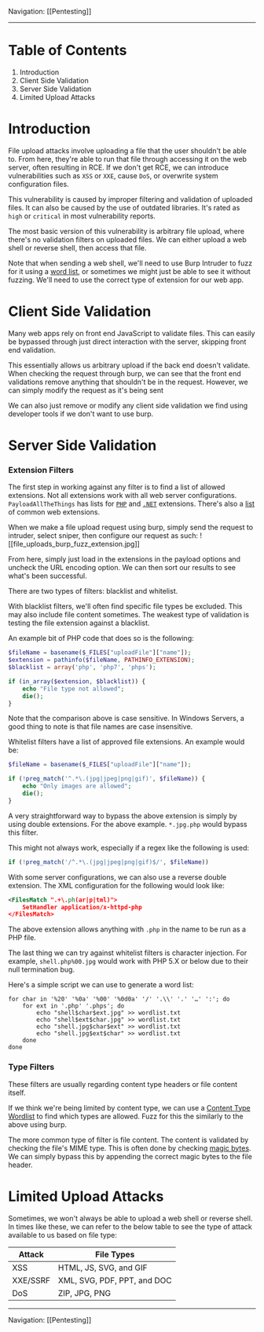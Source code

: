 Navigation: [[Pentesting]]

---
# Table of Contents
1. Introduction
2. Client Side Validation
3. Server Side Validation
4. Limited Upload Attacks
# Introduction
File upload attacks involve uploading a file that the user shouldn't be able to. From here, they're able to run that file through accessing it on the web server, often resulting in RCE. If we don't get RCE, we can introduce vulnerabilities such as `XSS` or `XXE`, cause `DoS`, or overwrite system configuration files.

This vulnerability is caused by improper filtering and validation of uploaded files. It can also be caused by the use of outdated libraries. It's rated as `high` or `critical` in most vulnerability reports.

The most basic version of this vulnerability is arbitrary file upload, where there's no validation filters on uploaded files. We can either upload a web shell or reverse shell, then access that file. 

Note that when sending a web shell, we'll need to use Burp Intruder to fuzz for it using a [word list](https://github.com/danielmiessler/SecLists/blob/master/Discovery/Web-Content/web-extensions.txt), or sometimes we might just be able to see it without fuzzing. We'll need to use the correct type of extension for our web app.
# Client Side Validation
Many web apps rely on front end JavaScript to validate files. This can easily be bypassed through just direct interaction with the server, skipping front end validation.

This essentially allows us arbitrary upload if the back end doesn't validate. When checking the request through burp, we can see that the front end validations remove anything that shouldn't be in the request. However, we can simply modify the request as it's being sent

We can also just remove or modify any client side validation we find using developer tools if we don't want to use burp.
# Server Side Validation
### Extension Filters
The first step in working against any filter is to find a list of allowed extensions. Not all extensions work with all web server configurations. `PayloadAllTheThings` has lists for [`PHP`](https://github.com/swisskyrepo/PayloadsAllTheThings/blob/master/Upload%20Insecure%20Files/Extension%20PHP/extensions.lst) and [`.NET`](https://github.com/swisskyrepo/PayloadsAllTheThings/tree/master/Upload%20Insecure%20Files/Extension%20ASP) extensions. There's also a [list](https://github.com/danielmiessler/SecLists/blob/master/Discovery/Web-Content/web-extensions.txt) of common web extensions.

When we make a file upload request using burp, simply send the request to intruder, select sniper, then configure our request as such:
![[file_uploads_burp_fuzz_extension.jpg]]

From here, simply just load in the extensions in the payload options and uncheck the URL encoding option. We can then sort our results to see what's been successful.

There are two types of filters: blacklist and whitelist.

With blacklist filters, we'll often find specific file types be excluded. This may also include file content sometimes. The weakest type of validation is testing the file extension against a blacklist.

An example bit of PHP code that does so is the following:
```PHP
$fileName = basename($_FILES["uploadFile"]["name"]);
$extension = pathinfo($fileName, PATHINFO_EXTENSION);
$blacklist = array('php', 'php7', 'phps');

if (in_array($extension, $blacklist)) {
    echo "File type not allowed";
    die();
}
```

Note that the comparison above is case sensitive. In Windows Servers, a good thing to note is that file names are case insensitive.

Whitelist filters have a list of approved file extensions. An example would be:
```PHP
$fileName = basename($_FILES["uploadFile"]["name"]);

if (!preg_match('^.*\.(jpg|jpeg|png|gif)', $fileName)) {
    echo "Only images are allowed";
    die();
}
```

A very straightforward way to bypass the above extension is simply by using double extensions. For the above example. `*.jpg.php` would bypass this filter.

This might not always work, especially if a regex like the following is used:
```PHP
if (!preg_match('/^.*\.(jpg|jpeg|png|gif)$/', $fileName))
```

With some server configurations, we can also use a reverse double extension. The XML configuration for the following would look like:
```XML
<FilesMatch ".+\.ph(ar|p|tml)">
    SetHandler application/x-httpd-php
</FilesMatch>
```

The above extension allows anything with `.php` in the name to be run as a PHP file.

The last thing we can try against whitelist filters is character injection. For example, `shell.php%00.jpg` would work with PHP 5.X or below due to their null termination bug.

Here's a simple script we can use to generate a word list:
```shell
for char in '%20' '%0a' '%00' '%0d0a' '/' '.\\' '.' '…' ':'; do
    for ext in '.php' '.phps'; do
        echo "shell$char$ext.jpg" >> wordlist.txt
        echo "shell$ext$char.jpg" >> wordlist.txt
        echo "shell.jpg$char$ext" >> wordlist.txt
        echo "shell.jpg$ext$char" >> wordlist.txt
    done
done
```
### Type Filters
These filters are usually regarding content type headers or file content itself. 

If we think we're being limited by content type, we can use a [Content Type Wordlist](https://github.com/danielmiessler/SecLists/blob/master/Miscellaneous/Web/content-type.txt) to find which types are allowed. Fuzz for this the similarly to the above using burp.

The more common type of filter is file content. The content is validated by checking the file's MIME type. This is often done by checking [magic bytes](https://en.wikipedia.org/wiki/List_of_file_signatures). We can simply bypass this by appending the correct magic bytes to the file header.
# Limited Upload Attacks
Sometimes, we won't always be able to upload a web shell or reverse shell. In times like these, we can refer to the below table to see the type of attack available to us based on file type:

| Attack   | File Types                  |
| -------- | --------------------------- |
| XSS      | HTML, JS, SVG, and GIF      |
| XXE/SSRF | XML, SVG, PDF, PPT, and DOC |
| DoS      | ZIP, JPG, PNG               |

---
Navigation: [[Pentesting]]